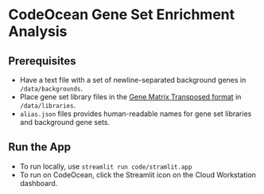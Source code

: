# CodeOcean Gene Set Enrichment Analysis

## Prerequisites
- Have a text file with a set of newline-separated background genes in `/data/backgrounds`.
- Place gene set library files in the [Gene Matrix Transposed format](https://software.broadinstitute.org/cancer/software/gsea/wiki/index.php/Data_formats#GMT:_Gene_Matrix_Transposed_file_format_.28.2A.gmt.29) in `/data/libraries`.
- `alias.json` files provides human-readable names for gene set libraries and background gene sets.

## Run the App
- To run locally, use `streamlit run code/stramlit.app`
- To run on CodeOcean, click the Streamlit icon on the Cloud Workstation dashboard.